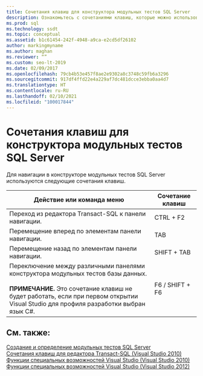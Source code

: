 ```yaml
---
title: Сочетания клавиш для конструктора модульных тестов SQL Server
description: Ознакомьтесь с сочетаниями клавиш, которые можно использовать для навигации в конструкторе модульных тестов SQL Server.
ms.prod: sql
ms.technology: ssdt
ms.topic: conceptual
ms.assetid: b1c61454-242f-4948-a9ca-e2cd5df26102
author: markingmyname
ms.author: maghan
ms.reviewer: “”
ms.custom: seo-lt-2019
ms.date: 02/09/2017
ms.openlocfilehash: 79cb4b53e457f8ae2e9302a8c3748c59fb6a3296
ms.sourcegitcommit: 917df4ffd22e4a229af7dc481dcce3ebba0aa4d7
ms.translationtype: HT
ms.contentlocale: ru-RU
ms.lasthandoff: 02/10/2021
ms.locfileid: "100017844"
---
```

# <a name="keyboard-shortcuts-for-sql-server-unit-test-designer"></a>Сочетания клавиш для конструктора модульных тестов SQL Server

Для навигации в конструкторе модульных тестов SQL Server используются следующие сочетания клавиш.  
  
|Действие или команда меню|Сочетание клавиш|  
|-|-|   
|Переход из редактора Transact\-SQL к панели навигации.|CTRL + F2|  
|Перемещение вперед по элементам панели навигации.|TAB|  
|Перемещение назад по элементам панели навигации.|SHIFT + TAB|  
|Переключение между различными панелями конструктора модульных тестов базы данных.<br /><br />**ПРИМЕЧАНИЕ.** Это сочетание клавиш не будет работать, если при первом открытии Visual Studio для профиля разработки выбран язык C#.|F6 / SHIFT + F6|  
  
## <a name="see-also"></a>См. также:  
[Создание и определение модульных тестов SQL Server](../ssdt/creating-and-defining-sql-server-unit-tests.md)  
[Сочетания клавиш для редактора Transact-SQL (Visual Studio 2010)](/previous-versions/visualstudio/visual-studio-2010/aa833225(v=vs.100))  
[Функции специальных возможностей Visual Studio (Visual Studio 2010)](/previous-versions/visualstudio/visual-studio-2008/y4b5z3y3(v=vs.90))  
[Функции специальных возможностей Visual Studio (Visual Studio 2012)](/previous-versions/visualstudio/visual-studio-2015/ide/reference/accessibility-features-of-visual-studio)  

